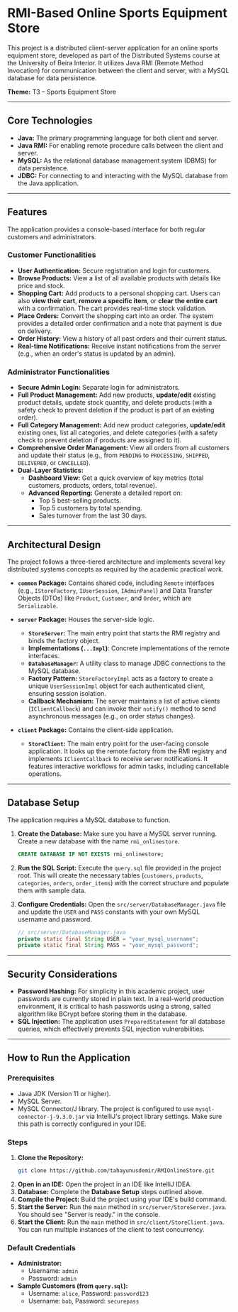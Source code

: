 # RMI-Based Online Sports Equipment Store

This project is a distributed client-server application for an online sports equipment store, developed as part of the Distributed Systems course at the University of Beira Interior. It utilizes Java RMI (Remote Method Invocation) for communication between the client and server, with a MySQL database for data persistence.

**Theme:** T3 – Sports Equipment Store

---

## Core Technologies

-   **Java:** The primary programming language for both client and server.
-   **Java RMI:** For enabling remote procedure calls between the client and server.
-   **MySQL:** As the relational database management system (DBMS) for data persistence.
-   **JDBC:** For connecting to and interacting with the MySQL database from the Java application.

---

## Features

The application provides a console-based interface for both regular customers and administrators.

### Customer Functionalities
-   **User Authentication:** Secure registration and login for customers.
-   **Browse Products:** View a list of all available products with details like price and stock.
-   **Shopping Cart:** Add products to a personal shopping cart. Users can also **view their cart**, **remove a specific item**, or **clear the entire cart** with a confirmation. The cart provides real-time stock validation.
-   **Place Orders:** Convert the shopping cart into an order. The system provides a detailed order confirmation and a note that payment is due on delivery.
-   **Order History:** View a history of all past orders and their current status.
-   **Real-time Notifications:** Receive instant notifications from the server (e.g., when an order's status is updated by an admin).

### Administrator Functionalities
-   **Secure Admin Login:** Separate login for administrators.
-   **Full Product Management:** Add new products, **update/edit** existing product details, update stock quantity, and delete products (with a safety check to prevent deletion if the product is part of an existing order).
-   **Full Category Management:** Add new product categories, **update/edit** existing ones, list all categories, and delete categories (with a safety check to prevent deletion if products are assigned to it).
-   **Comprehensive Order Management:** View all orders from all customers and update their status (e.g., from `PENDING` to `PROCESSING`, `SHIPPED`, `DELIVERED`, or `CANCELLED`).
-   **Dual-Layer Statistics:**
    -   **Dashboard View:** Get a quick overview of key metrics (total customers, products, orders, total revenue).
    -   **Advanced Reporting:** Generate a detailed report on:
        -   Top 5 best-selling products.
        -   Top 5 customers by total spending.
        -   Sales turnover from the last 30 days.

---

## Architectural Design

The project follows a three-tiered architecture and implements several key distributed systems concepts as required by the academic practical work.

-   **`common` Package:** Contains shared code, including `Remote` interfaces (e.g., `IStoreFactory`, `IUserSession`, `IAdminPanel`) and Data Transfer Objects (DTOs) like `Product`, `Customer`, and `Order`, which are `Serializable`.

-   **`server` Package:** Houses the server-side logic.
    -   **`StoreServer`:** The main entry point that starts the RMI registry and binds the factory object.
    -   **Implementations (`...Impl`)**: Concrete implementations of the remote interfaces.
    -   **`DatabaseManager`:** A utility class to manage JDBC connections to the MySQL database.
    -   **Factory Pattern:** `StoreFactoryImpl` acts as a factory to create a unique `UserSessionImpl` object for each authenticated client, ensuring session isolation.
    -   **Callback Mechanism:** The server maintains a list of active clients (`IClientCallback`) and can invoke their `notify()` method to send asynchronous messages (e.g., on order status changes).

-   **`client` Package:** Contains the client-side application.
    -   **`StoreClient`:** The main entry point for the user-facing console application. It looks up the remote factory from the RMI registry and implements `IClientCallback` to receive server notifications. It features interactive workflows for admin tasks, including cancellable operations.

---

## Database Setup

The application requires a MySQL database to function.

1.  **Create the Database:** Make sure you have a MySQL server running. Create a new database with the name `rmi_onlinestore`.
    ```sql
    CREATE DATABASE IF NOT EXISTS rmi_onlinestore;
    ```
2.  **Run the SQL Script:** Execute the `query.sql` file provided in the project root. This will create the necessary tables (`customers`, `products`, `categories`, `orders`, `order_items`) with the correct structure and populate them with sample data.
3.  **Configure Credentials:** Open the `src/server/DatabaseManager.java` file and update the `USER` and `PASS` constants with your own MySQL username and password.

    ```java
    // src/server/DatabaseManager.java
    private static final String USER = "your_mysql_username";
    private static final String PASS = "your_mysql_password";
    ```

---

## Security Considerations

-   **Password Hashing:** For simplicity in this academic project, user passwords are currently stored in plain text. In a real-world production environment, it is critical to hash passwords using a strong, salted algorithm like BCrypt before storing them in the database.
-   **SQL Injection:** The application uses `PreparedStatement` for all database queries, which effectively prevents SQL injection vulnerabilities.

---

## How to Run the Application

### Prerequisites
-   Java JDK (Version 11 or higher).
-   MySQL Server.
-   MySQL Connector/J library. The project is configured to use `mysql-connector-j-9.3.0.jar` via IntelliJ's project library settings. Make sure this path is correctly configured in your IDE.

### Steps
1.  **Clone the Repository:**
    ```bash
    git clone https://github.com/tahayunusdemir/RMIOnlineStore.git
    ```
2.  **Open in an IDE:** Open the project in an IDE like IntelliJ IDEA.
3.  **Database:** Complete the **Database Setup** steps outlined above.
4.  **Compile the Project:** Build the project using your IDE's build command.
5.  **Start the Server:** Run the `main` method in `src/server/StoreServer.java`. You should see "Server is ready." in the console.
6.  **Start the Client:** Run the `main` method in `src/client/StoreClient.java`. You can run multiple instances of the client to test concurrency.

### Default Credentials
-   **Administrator:**
    -   Username: `admin`
    -   Password: `admin`
-   **Sample Customers (from `query.sql`):**
    -   Username: `alice`, Password: `password123`
    -   Username: `bob`, Password: `securepass` 
